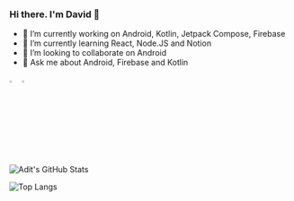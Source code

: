 ### Hi there. I'm David 👋

- 🔭 I’m currently working on Android, Kotlin, Jetpack Compose, Firebase
- 🌱 I’m currently learning React, Node.JS and Notion
- 👯 I’m looking to collaborate on Android
- 💬 Ask me about Android, Firebase and Kotlin

[<img src="https://img.icons8.com/color/48/000000/linkedin.png" width="3.5%"/>](https://www.linkedin.com/in/david-alonso-santos-045054107/)
<a href="mailto:david.alonsosantos1@gmail.com"> <img src="https://img.icons8.com/fluent/48/000000/gmail.png" width="3.5%"/> </a>

<img src="https://github-readme-stats.vercel.app/api?username=dalodev&show_icons=true&hide_border=true" alt="Adit's GitHub Stats">

![Top Langs](https://github-readme-stats.vercel.app/api/top-langs/?username=dalodev&show_icons=true)

